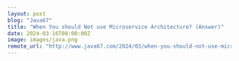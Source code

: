 ```yaml
---
layout: post
blog: "Java67"
title: "When You should Not use Microservice Architecture? (Answer)"
date: 2024-03-16T08:00:00Z
image: images/java.png
remote_url: "http://www.java67.com/2024/03/when-you-should-not-use-microservice.html"
---
```

